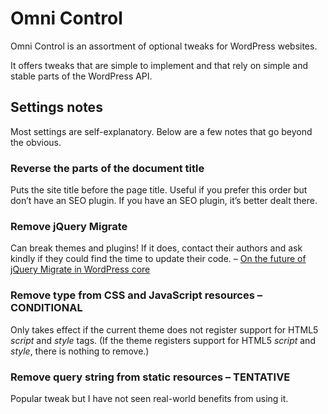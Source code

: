 
Omni Control
================================================================================

Omni Control is an assortment of optional tweaks for WordPress websites.

It offers tweaks that are simple to implement and that rely on simple and stable parts of the WordPress API.



Settings notes
--------------------------------------------------------------------------------

Most settings are self-explanatory. Below are a few notes that go beyond the obvious.

### Reverse the parts of the document title

Puts the site title before the page title. Useful if you prefer this order but don’t have an SEO plugin. If you have an SEO plugin, it’s better dealt there.

### Remove jQuery Migrate

Can break themes and plugins! If it does, contact their authors and ask kindly if they could find the time to update their code. – [On the future of jQuery Migrate in WordPress core](https://make.wordpress.org/core/2020/06/29/updating-jquery-version-shipped-with-wordpress/)

### Remove type from CSS and JavaScript resources – CONDITIONAL

Only takes effect if the current theme does not register support for HTML5 *script* and *style* tags. (If the theme registers support for HTML5 *script* and *style*, there is nothing to remove.)

###  Remove query string from static resources – TENTATIVE

Popular tweak but I have not seen real-world benefits from using it.